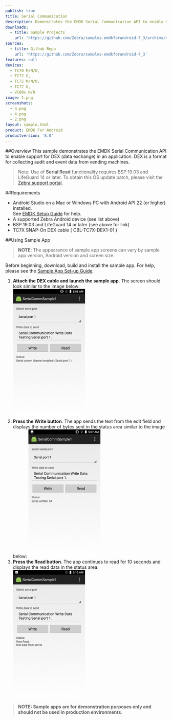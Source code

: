 ```yaml
---
publish: true
title: Serial Communication
description: Demonstrates the EMDK Serial Communication API to enable support for DEX (data exchange) in an application. DEX is a format for collecting audit and event data from vending machines.
downloads:
  - title: Sample Projects
    url: 'https://github.com/Zebra/samples-emdkforandroid-7_3/archive/master.zip'
sources:
  - title: Github Repo
    url: 'https://github.com/Zebra/samples-emdkforandroid-7_3'
features: null
devices:
  - TC70 M/N/O,
  - TC72 O, 
  - TC75 M/N/O,
  - TC77 O,
  - VC80x N/O
image: 1.png
screenshots:
  - 3.png
  - 4.png
  - 2.png
layout: sample.html
product: EMDK For Android
productversion: '8.0'
---
```



##Overview
This sample demonstrates the EMDK Serial Communication API to enable support for DEX (data exchange) in an application. DEX is a format for collecting audit and event data from vending machines.

>Note: Use of **Serial Read** functionality requires BSP 19.03 and LifeGuard 14 or later. To obtain this OS update patch, please visit the [Zebra support portal](https://www.zebra.com/us/en/support-downloads/software/operating-system/tc70-operating-system.html). 

##Requirements
* Android Studio on a Mac or Windows PC with Android API 22 (or higher) installed.<br>See [EMDK Setup Guide](/emdk-for-android/7-6/guide/setup) for help. 
* A supported Zebra Android device (see list above)
* BSP 19.03 and LifeGuard 14 or later (see above for link)
* TC7X SNAP-On DEX cable ( CBL-TC7X-DEX1-01 )

##Using Sample App

>**NOTE**: The appearance of sample app screens can vary by sample app version, Android version and screen size.

Before beginning, download, build and install the sample app. For help, please see the [Sample App Set-up Guide](/emdk-for-android/7-6/guide/emdksamples_androidstudio). 

1. **Attach the DEX cable and launch the sample app**. The screen should look similar to the image below:  
    <img alt="image" style="height:400px" src="3.png"/>
2. **Press the Write button**. The app sends the text from the edit field and displays the number of bytes sent in the status area similar to the image below: 
      <img alt="image" style="height:400px" src="4.png"/>
3.  **Press the Read button**. The app continues to read for 10 seconds and displays the read data in the status area:
    <img alt="image" style="height:400px" src="2.png"/>
  
> **NOTE: Sample apps are for demonstration purposes only and should not be used in production environments**.
